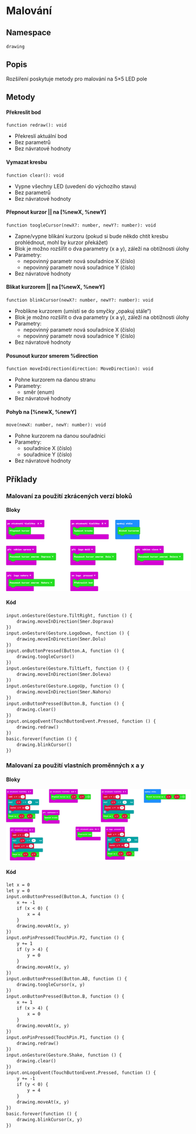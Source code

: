 # Malování

## Namespace
```
drawing
```
## Popis
Rozšíření poskytuje metody pro malování na 5×5 LED pole
 
## Metody
#### Překreslit bod
```
function redraw(): void
```
- Překreslí aktuální bod
- Bez parametrů
- Bez návratové hodnoty

#### Vymazat kresbu
```
function clear(): void
```
- Vypne všechny LED (uvedení do výchozího stavu)
- Bez parametrů
- Bez návratové hodnoty

#### Přepnout kurzor || na [%newX, %newY]
```
function toogleCursor(newX?: number, newY?: number): void
```
- Zapne/vypne blikání kurzoru (pokud si bude někdo chtít kresbu prohlédnout, mohl by kurzor překážet)
- Blok je možno rozšířit o dva parametry (x a y), záleží na obtížnosti úlohy
- Parametry:
    - nepovinný parametr nová souřadnice X (číslo)
    - nepovinný parametr nová souřadnice Y (číslo)
- Bez návratové hodnoty
 
#### Blikat kurzorem || na [%newX, %newY]
```
function blinkCursor(newX?: number, newY?: number): void
```
- Problikne kurzorem (umístí se do smyčky „opakuj stále“)
- Blok je možno rozšířit o dva parametry (x a y), záleží na obtížnosti úlohy
- Parametry:
    - nepovinný parametr nová souřadnice X (číslo)
    - nepovinný parametr nová souřadnice Y (číslo)
- Bez návratové hodnoty

#### Posunout kurzor smerem %direction
```
function moveInDirection(direction: MoveDirection): void
```
- Pohne kurzorem na danou stranu
- Parametry:
    - směr (enum)
- Bez návratové hodnoty

#### Pohyb na [%newX, %newY]
```
move(newX: number, newY: number): void
```
- Pohne kurzorem na danou souřadnici
- Parametry:
    - souřadnice X (číslo)
    - souřadnice Y (číslo)
- Bez návratové hodnoty


## Příklady

### Malovaní za použití zkrácených verzí bloků

#### Bloky
![Jednoduchý příklad](https://github.com/SmutnyJan/pxt-drawing/blob/master/images/easyexample.png)

#### Kód
```
input.onGesture(Gesture.TiltRight, function () {
    drawing.moveInDirection(Smer.Doprava)
})
input.onGesture(Gesture.LogoDown, function () {
    drawing.moveInDirection(Smer.Dolu)
})
input.onButtonPressed(Button.A, function () {
    drawing.toogleCursor()
})
input.onGesture(Gesture.TiltLeft, function () {
    drawing.moveInDirection(Smer.Doleva)
})
input.onGesture(Gesture.LogoUp, function () {
    drawing.moveInDirection(Smer.Nahoru)
})
input.onButtonPressed(Button.B, function () {
    drawing.clear()
})
input.onLogoEvent(TouchButtonEvent.Pressed, function () {
    drawing.redraw()
})
basic.forever(function () {
    drawing.blinkCursor()
})
```

### Malovaní za použití vlastních proměnných x a y

#### Bloky
![Těžší příklad](https://github.com/SmutnyJan/pxt-drawing/blob/master/images/hardexample.png)


#### Kód
```
let x = 0
let y = 0
input.onButtonPressed(Button.A, function () {
    x += -1
    if (x < 0) {
        x = 4
    }
    drawing.moveAt(x, y)
})
input.onPinPressed(TouchPin.P2, function () {
    y += 1
    if (y > 4) {
        y = 0
    }
    drawing.moveAt(x, y)
})
input.onButtonPressed(Button.AB, function () {
    drawing.toogleCursor(x, y)
})
input.onButtonPressed(Button.B, function () {
    x += 1
    if (x > 4) {
        x = 0
    }
    drawing.moveAt(x, y)
})
input.onPinPressed(TouchPin.P1, function () {
    drawing.redraw()
})
input.onGesture(Gesture.Shake, function () {
    drawing.clear()
})
input.onLogoEvent(TouchButtonEvent.Pressed, function () {
    y += -1
    if (y < 0) {
        y = 4
    }
    drawing.moveAt(x, y)
})
basic.forever(function () {
    drawing.blinkCursor(x, y)
})
```


